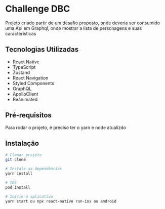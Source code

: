 # Challenge DBC

Projeto criado partir de um desafio proposto, onde deveria ser consumido uma Api em Graphql, onde mostrar a lista de personagens e suas características

## Tecnologias Utilizadas

- React Native
- TypeScript
- Zustand
- React Navigation
- Styled Components
- GraphQL
- ApolloClient
- Reanimated

## Pré-requisitos

Para rodar o projeto, é preciso ter o yarn e node atualizdo

## Instalação


```bash
# Clonar projeto
git clone 

# Instale as dependências
yarn install

# IOS
pod install

# Inicie o aplicativo
yarn start ou npx react-native run-ios ou android
